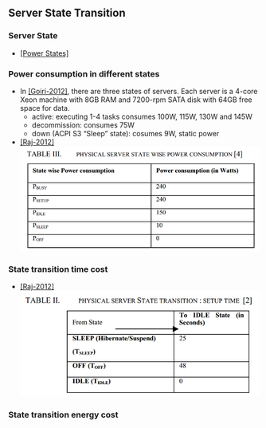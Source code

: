 ## Server State Transition

### Server State
- [[Power States]](http://en.wikipedia.org/wiki/Sleep_mode)

### Power consumption in different states
- In [[Goiri-2012]](../../papers/GoiriL12_GreenHadoop.md), there are three states of servers. Each server is a 4-core Xeon machine with 8GB RAM and 7200-rpm SATA disk with 64GB free space for data. 
	- active: executing 1-4 tasks consumes 100W, 115W, 130W and 145W
	- decommission: consumes 75W
	- down (ACPI S3 “Sleep” state): cosumes 9W, static power
- [[Raj-2012]](http://ieeexplore.ieee.org/stamp/stamp.jsp?tp=&arnumber=6151371)
![](../figs/powerStates.PNG)

### State transition time cost
- [[Raj-2012]](http://ieeexplore.ieee.org/stamp/stamp.jsp?tp=&arnumber=6151371)
![](../figs/transitionTime.PNG)

### State transition energy cost
